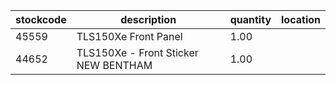 |stockcode|description|quantity|location|
|---------|-----------|--------|--------|
|45559|TLS150Xe Front Panel|1.00||
|44652|TLS150Xe -  Front Sticker NEW BENTHAM|1.00||

